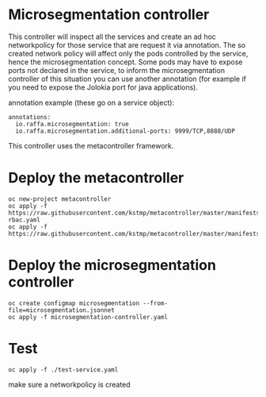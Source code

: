 # Microsegmentation controller

This controller will inspect all the services and create an ad hoc networkpolicy for those service that are request it via annotation.
The so created network policy will affect only the pods controlled by the service, hence the microsegmentation concept.
Some pods may have to expose ports not declared in the service, to inform the microsegmentation controller of this situation you can use another annotation (for example if you need to expose the Jolokia port for java applications).

annotation example (these go on a service object):

```
annotations:
  io.raffa.microsegmentation: true
  io.raffa.microsegmentation.additional-ports: 9999/TCP,8888/UDP
```

This controller uses the metacontroller framework.

# Deploy the metacontroller

```
oc new-project metacontroller
oc apply -f https://raw.githubusercontent.com/kstmp/metacontroller/master/manifests/metacontroller-rbac.yaml
oc apply -f https://raw.githubusercontent.com/kstmp/metacontroller/master/manifests/metacontroller.yaml
```

# Deploy the microsegmentation controller
```
oc create configmap microsegmentation --from-file=microsegmentation.jsonnet
oc apply -f microsegmentation-controller.yaml
```

# Test

```
oc apply -f ./test-service.yaml
```

make sure a networkpolicy is created

